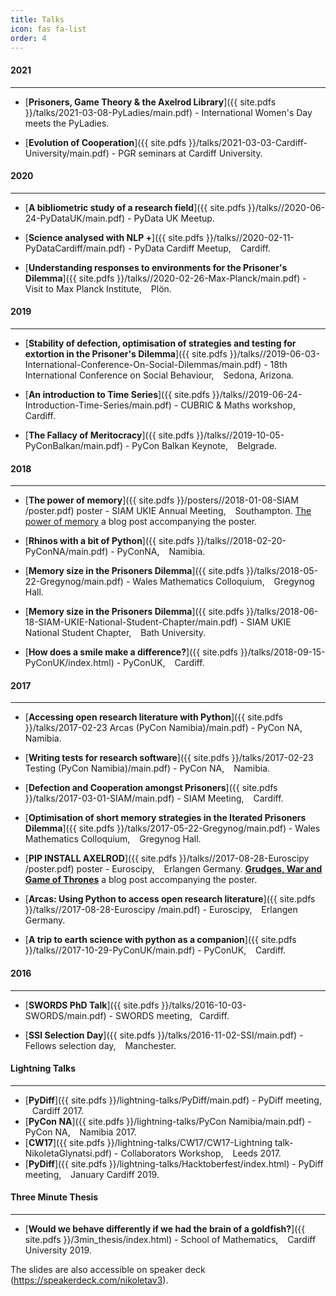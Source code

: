 ```yaml
---
title: Talks
icon: fas fa-list
order: 4
---
```


<h4>2021</h4>
<hr>

+ [**Prisoners, Game Theory & the Axelrod Library**]({{ site.pdfs }}/talks/2021-03-08-PyLadies/main.pdf) -
International Women's Day meets the PyLadies.

+ [**Evolution of Cooperation**]({{ site.pdfs }}/talks/2021-03-03-Cardiff-University/main.pdf) -
PGR seminars at Cardiff University.

<h4>2020</h4>
<hr>

+ [**A bibliometric study of a research field**]({{ site.pdfs }}/talks//2020-06-24-PyDataUK/main.pdf) - PyData UK Meetup.

+ [**Science analysed with NLP +**]({{ site.pdfs }}/talks//2020-02-11-PyDataCardiff/main.pdf) - PyData Cardiff Meetup, &ensp; Cardiff.

+ [**Understanding responses to environments for the Prisoner's Dilemma**]({{ site.pdfs }}/talks//2020-02-26-Max-Planck/main.pdf) - Visit to Max Planck Institute, &ensp; Plön.

<h4>2019</h4>
<hr>

+ [**Stability of defection, optimisation of strategies and testing for extortion in the Prisoner's Dilemma**]({{ site.pdfs }}/talks//2019-06-03- International-Conference-On-Social-Dilemmas/main.pdf) - 18th International Conference on Social Behaviour, &ensp; Sedona, Arizona.

+ [**An introduction to Time Series**]({{ site.pdfs }}/talks//2019-06-24-Introduction-Time-Series/main.pdf) -  CUBRIC & Maths workshop, &ensp; Cardiff.

+ [**The Fallacy of Meritocracy**]({{ site.pdfs }}/talks//2019-10-05-PyConBalkan/main.pdf) - PyCon Balkan Keynote, &ensp; Belgrade.

<h4>2018</h4>
<hr>

+ [**The power of memory**]({{ site.pdfs }}/posters//2018-01-08-SIAM
/poster.pdf) poster - SIAM UKIE Annual Meeting, &ensp; Southampton.
[The power of memory](https://nikoleta-v3.github.io/blog/2018/01/05/power-of-memory.html) a blog post accompanying the poster.

+ [**Rhinos with a bit of Python**]({{ site.pdfs }}/talks//2018-02-20-PyConNA/main.pdf) -  PyConNA, &ensp; Namibia.

+ [**Memory size in the Prisoners Dilemma**]({{ site.pdfs }}/talks/2018-05-22-Gregynog/main.pdf) - Wales Mathematics Colloquium, &ensp; Gregynog Hall.
+ [**Memory size in the Prisoners Dilemma**]({{ site.pdfs }}/talks/2018-06-18-SIAM-UKIE-National-Student-Chapter/main.pdf) - SIAM UKIE National Student Chapter, &ensp; Bath University.
+ [**How does a smile make a difference?**]({{ site.pdfs }}/talks/2018-09-15-PyConUK/index.html) - PyConUK, &ensp; Cardiff.

<h4>2017</h4>
<hr>

+ [**Accessing open research literature with Python**]({{ site.pdfs }}/talks/2017-02-23 Arcas (PyCon Namibia)/main.pdf) - PyCon NA, &ensp; Namibia.

+ [**Writing tests for research software**]({{ site.pdfs }}/talks/2017-02-23 Testing (PyCon Namibia)/main.pdf) - PyCon NA, &ensp; Namibia.

+ [**Defection and Cooperation amongst Prisoners**]({{ site.pdfs }}/talks/2017-03-01-SIAM/main.pdf) - SIAM Meeting, &ensp; Cardiff.

+ [**Optimisation of short memory strategies in the Iterated Prisoners Dilemma**]({{ site.pdfs }}/talks/2017-05-22-Gregynog/main.pdf) -
Wales Mathematics Colloquium, &ensp; Gregynog Hall.

+ [**PIP INSTALL AXELROD**]({{ site.pdfs }}/talks//2017-08-28-Euroscipy
/poster.pdf) poster - Euroscipy, &ensp; Erlangen Germany.
[**Grudges, War and Game of Thrones**](https://nikoleta-v3.github.io/blog/2017/08/23/grudges-war-GoT.html) a blog post accompanying the poster.

+ [**Arcas: Using Python to access open research literature**]({{ site.pdfs }}/talks//2017-08-28-Euroscipy
/main.pdf) - Euroscipy, &ensp; Erlangen Germany.

+ [**A trip to earth science with python as a companion**]({{ site.pdfs }}/talks//2017-10-29-PyConUK/main.pdf) - PyConUK, &ensp; Cardiff.

<h4>2016</h4>
<hr>

+ [**SWORDS PhD Talk**]({{ site.pdfs }}/talks/2016-10-03-SWORDS/main.pdf) - SWORDS meeting, &ensp;Cardiff.

+ [**SSI Selection Day**]({{ site.pdfs }}/talks/2016-11-02-SSI/main.pdf) - Fellows selection day, &ensp; Manchester.


<h4>Lightning Talks</h4>
<hr>

+ [**PyDiff**]({{ site.pdfs }}/lightning-talks/PyDiff/main.pdf) - PyDiff meeting, &ensp; Cardiff 2017.
+ [**PyCon NA**]({{ site.pdfs }}/lightning-talks/PyCon Namibia/main.pdf) - PyCon NA, &ensp; Namibia 2017.
+ [**CW17**]({{ site.pdfs }}/lightning-talks/CW17/CW17-Lightning talk-NikoletaGlynatsi.pdf) -
Collaborators Workshop, &ensp; Leeds 2017.
+ [**PyDiff**]({{ site.pdfs }}/lightning-talks/Hacktoberfest/index.html) - PyDiff meeting, &ensp; January Cardiff 2019.

<h4>Three Minute Thesis</h4>
<hr>

+ [**Would we behave differently if we had the brain of a goldfish?**]({{ site.pdfs }}/3min_thesis/index.html) - School of Mathematics, &ensp; Cardiff University 2019.


The slides are also accessible on speaker deck (<https://speakerdeck.com/nikoletav3>).